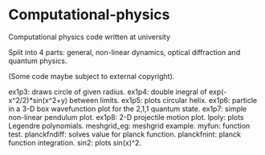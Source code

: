 # Computational-physics
Computational physics code written at university

Split into 4 parts: general, non-linear dynamics, optical diffraction and quantum physics.

(Some code maybe subject to external copyright).

ex1p3: draws circle of given radius.
ex1p4: double inegral of exp(-x^2/2)*sin(x^2+y) between limits.
ex1p5: plots circular helix.
ex1p6: particle in a 3-D box wavefunction plot for the 2,1,1 quantum state.
ex1p7: simple non-linear pendulum plot.
ex1p8: 2-D projectile motion plot.
lpoly: plots Legendre polynomials.
meshgrid_eg: meshgrid example. 
myfun: function test.
planckfndiff: solves value for planck function.
planckfnint: planck function integration.
sin2: plots sin(x)^2.
